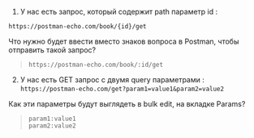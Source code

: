 1. У нас есть запрос, который содержит path параметр id :

```
https://postman-echo.com/book/{id}/get
```

Что нужно будет ввести вместо знаков вопроса в Postman, чтобы отправить такой запрос?
> `https://postman-echo.com/book/:id/get`

2. У нас есть GET запрос с двумя query параметрами : `https://postman-echo.com/get?param1=value1&param2=value2`

Как эти параметры будут выглядеть в bulk edit, на вкладке Params?

> ```
> param1:value1
> param2:value2
> ```



